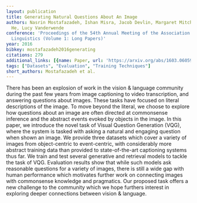 ```yaml
---
layout: publication
title: Generating Natural Questions About An Image
authors: Nasrin Mostafazadeh, Ishan Misra, Jacob Devlin, Margaret Mitchell, Xiaodong
  He, Lucy Vanderwende
conference: 'Proceedings of the 54th Annual Meeting of the Association for Computational
  Linguistics (Volume 1: Long Papers)'
year: 2016
bibkey: mostafazadeh2016generating
citations: 279
additional_links: [{name: Paper, url: 'https://arxiv.org/abs/1603.06059'}]
tags: ["Datasets", "Evaluation", "Training Techniques"]
short_authors: Mostafazadeh et al.
---
```

There has been an explosion of work in the vision & language community during
the past few years from image captioning to video transcription, and answering
questions about images. These tasks have focused on literal descriptions of the
image. To move beyond the literal, we choose to explore how questions about an
image are often directed at commonsense inference and the abstract events
evoked by objects in the image. In this paper, we introduce the novel task of
Visual Question Generation (VQG), where the system is tasked with asking a
natural and engaging question when shown an image. We provide three datasets
which cover a variety of images from object-centric to event-centric, with
considerably more abstract training data than provided to state-of-the-art
captioning systems thus far. We train and test several generative and retrieval
models to tackle the task of VQG. Evaluation results show that while such
models ask reasonable questions for a variety of images, there is still a wide
gap with human performance which motivates further work on connecting images
with commonsense knowledge and pragmatics. Our proposed task offers a new
challenge to the community which we hope furthers interest in exploring deeper
connections between vision & language.